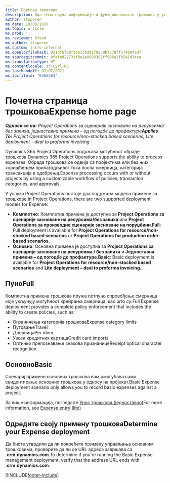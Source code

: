 ```yaml
---
title: Преглед трошкова
description: Ова тема пружа информације о функционалности трошкова у услузи Project Operations.
author: stsporen
ms.date: 10/06/2020
ms.topic: article
ms.prod: ''
ms.reviewer: kfend
ms.author: stsporen
ms.custom: intro-internal
ms.openlocfilehash: 921df6fa8f1eb33bd01792c0b7c787fc74604adf
ms.sourcegitcommit: 0fafe022731f0e1e8693382ff906e3f8541d34ca
ms.translationtype: HT
ms.contentlocale: sr-Cyrl-RS
ms.lasthandoff: 07/07/2021
ms.locfileid: "6368584"
---
```

# <a name="expense-home-page"></a><span data-ttu-id="eea05-103">Почетна страница трошкова</span><span class="sxs-lookup"><span data-stu-id="eea05-103">Expense home page</span></span>

<span data-ttu-id="eea05-104">_**Односи се на:** Project Operations за сценарије засноване на ресурсима/без залиха, једноставна примена – од погодбе до профактуре_</span><span class="sxs-lookup"><span data-stu-id="eea05-104">_**Applies To:** Project Operations for resource/non-stocked based scenarios, Lite deployment - deal to proforma invoicing_</span></span>


<span data-ttu-id="eea05-105">Dynamics 365 Project Operations подржава могућност обраде трошкова.</span><span class="sxs-lookup"><span data-stu-id="eea05-105">Dynamics 365 Project Operations supports the ability to process expenses.</span></span> <span data-ttu-id="eea05-106">Обрада трошкова се одвија са пројектима или без њих коришћењем прилагодљивог тока посла смерница, категорија трансакција и одобрења.</span><span class="sxs-lookup"><span data-stu-id="eea05-106">Expense processing occurs with or without projects by using a customizable workflow of policies, transaction categories, and approvals.</span></span>

<span data-ttu-id="eea05-107">У услузи Project Operations постоје два подржана модела примене за трошкове:</span><span class="sxs-lookup"><span data-stu-id="eea05-107">In Project Operations, there are two supported deployment models for Expense:</span></span> 

- <span data-ttu-id="eea05-108">**Комплетно**: Комплетна примена је доступна за **Project Operations за сценарије засноване на ресурсима/без залиха** или **Project Operations за производне сценарије засноване на поруџбини**.</span><span class="sxs-lookup"><span data-stu-id="eea05-108">**Full**: Full deployment is available for **Project Operations for resource/non-stocked based scenarios** or **Project Operations for production order-based scenarios**.</span></span>
- <span data-ttu-id="eea05-109">**Основно**: Основна примена је доступна за **Project Operations за сценарије засноване на ресурсима / без залиха** и **Једноставна примена – од погодбе до профактуре**.</span><span class="sxs-lookup"><span data-stu-id="eea05-109">**Basic**: Basic deployment is available for **Project Operations for resource/non-stocked based scenarios** and **Lite deployment – deal to proforma invoicing**.</span></span>

## <a name="full"></a><span data-ttu-id="eea05-110">Пуно</span><span class="sxs-lookup"><span data-stu-id="eea05-110">Full</span></span> 
<span data-ttu-id="eea05-111">Комплетна примена трошкова пружа потпуно спровођење смерница које укључују могућност креирања смерница, као што су:</span><span class="sxs-lookup"><span data-stu-id="eea05-111">Full Expense deployment provides a complete policy enforcement that includes the ability to create policies, such as:</span></span>

  - <span data-ttu-id="eea05-112">Ограничења категорија трошкова</span><span class="sxs-lookup"><span data-stu-id="eea05-112">Expense category limits</span></span>
  - <span data-ttu-id="eea05-113">Путовање</span><span class="sxs-lookup"><span data-stu-id="eea05-113">Travel</span></span>
  - <span data-ttu-id="eea05-114">Дневница</span><span class="sxs-lookup"><span data-stu-id="eea05-114">Per diem</span></span>
  - <span data-ttu-id="eea05-115">Увози кредитних картица</span><span class="sxs-lookup"><span data-stu-id="eea05-115">Credit card imports</span></span>
  - <span data-ttu-id="eea05-116">Оптичко препознавање знакова признанице</span><span class="sxs-lookup"><span data-stu-id="eea05-116">Receipt optical character recognition</span></span>

## <a name="basic"></a><span data-ttu-id="eea05-117">Основно</span><span class="sxs-lookup"><span data-stu-id="eea05-117">Basic</span></span> 
<span data-ttu-id="eea05-118">Сценариј примене основних трошкова вам омогућава само евидентирање основних трошкова у односу на пројекат.</span><span class="sxs-lookup"><span data-stu-id="eea05-118">Basic Expense deployment scenario only allows you to record basic expenses against a project.</span></span> 

<span data-ttu-id="eea05-119">За више информација, погледајте [Унос трошкова (једноставно)](basic-expense.md)</span><span class="sxs-lookup"><span data-stu-id="eea05-119">For more information, see [Expense entry (lite)](basic-expense.md)</span></span>

## <a name="determine-your-expense-deployment"></a><span data-ttu-id="eea05-120">Одредите своју примену трошкова</span><span class="sxs-lookup"><span data-stu-id="eea05-120">Determine your Expense deployment</span></span>
<span data-ttu-id="eea05-121">Да бисте утврдили да ли покрећете примену управљања основним трошковима, проверите да ли се URL адреса завршава са **.crm.dynamics.com**.</span><span class="sxs-lookup"><span data-stu-id="eea05-121">To determine if you're running the Basic Expense management deployment, verify that the address URL ends with **.crm.dynamics.com**.</span></span> 


[!INCLUDE[footer-include](../includes/footer-banner.md)]